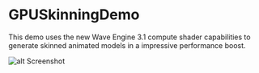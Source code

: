 # GPUSkinningDemo
This demo uses the new Wave Engine 3.1 compute shader capabilities to generate skinned animated models in a impressive performance boost.

![alt Screenshot](https://github.com/WaveEngine/GPUSkinningDemo/blob/main/Capturas/GPUSkinning1.jpg)
